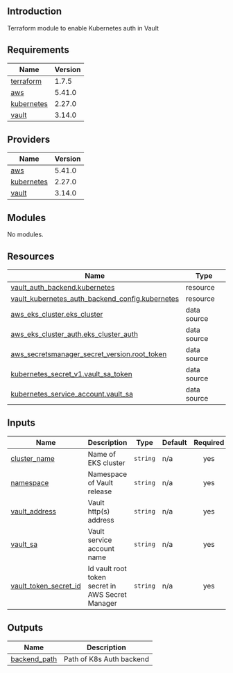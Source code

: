 ## Introduction
Terraform module to enable Kubernetes auth in Vault

<!-- BEGIN_TF_DOCS -->
## Requirements

| Name | Version |
|------|---------|
| <a name="requirement_terraform"></a> [terraform](#requirement\_terraform) | 1.7.5 |
| <a name="requirement_aws"></a> [aws](#requirement\_aws) | 5.41.0 |
| <a name="requirement_kubernetes"></a> [kubernetes](#requirement\_kubernetes) | 2.27.0 |
| <a name="requirement_vault"></a> [vault](#requirement\_vault) | 3.14.0 |

## Providers

| Name | Version |
|------|---------|
| <a name="provider_aws"></a> [aws](#provider\_aws) | 5.41.0 |
| <a name="provider_kubernetes"></a> [kubernetes](#provider\_kubernetes) | 2.27.0 |
| <a name="provider_vault"></a> [vault](#provider\_vault) | 3.14.0 |

## Modules

No modules.

## Resources

| Name | Type |
|------|------|
| [vault_auth_backend.kubernetes](https://registry.terraform.io/providers/hashicorp/vault/3.14.0/docs/resources/auth_backend) | resource |
| [vault_kubernetes_auth_backend_config.kubernetes](https://registry.terraform.io/providers/hashicorp/vault/3.14.0/docs/resources/kubernetes_auth_backend_config) | resource |
| [aws_eks_cluster.eks_cluster](https://registry.terraform.io/providers/hashicorp/aws/5.41.0/docs/data-sources/eks_cluster) | data source |
| [aws_eks_cluster_auth.eks_cluster_auth](https://registry.terraform.io/providers/hashicorp/aws/5.41.0/docs/data-sources/eks_cluster_auth) | data source |
| [aws_secretsmanager_secret_version.root_token](https://registry.terraform.io/providers/hashicorp/aws/5.41.0/docs/data-sources/secretsmanager_secret_version) | data source |
| [kubernetes_secret_v1.vault_sa_token](https://registry.terraform.io/providers/hashicorp/kubernetes/2.27.0/docs/data-sources/secret_v1) | data source |
| [kubernetes_service_account.vault_sa](https://registry.terraform.io/providers/hashicorp/kubernetes/2.27.0/docs/data-sources/service_account) | data source |

## Inputs

| Name | Description | Type | Default | Required |
|------|-------------|------|---------|:--------:|
| <a name="input_cluster_name"></a> [cluster\_name](#input\_cluster\_name) | Name of EKS cluster | `string` | n/a | yes |
| <a name="input_namespace"></a> [namespace](#input\_namespace) | Namespace of Vault release | `string` | n/a | yes |
| <a name="input_vault_address"></a> [vault\_address](#input\_vault\_address) | Vault http(s) address | `string` | n/a | yes |
| <a name="input_vault_sa"></a> [vault\_sa](#input\_vault\_sa) | Vault service account name | `string` | n/a | yes |
| <a name="input_vault_token_secret_id"></a> [vault\_token\_secret\_id](#input\_vault\_token\_secret\_id) | Id vault root token secret in AWS Secret Manager | `string` | n/a | yes |

## Outputs

| Name | Description |
|------|-------------|
| <a name="output_backend_path"></a> [backend\_path](#output\_backend\_path) | Path of K8s Auth backend |
<!-- END_TF_DOCS -->
